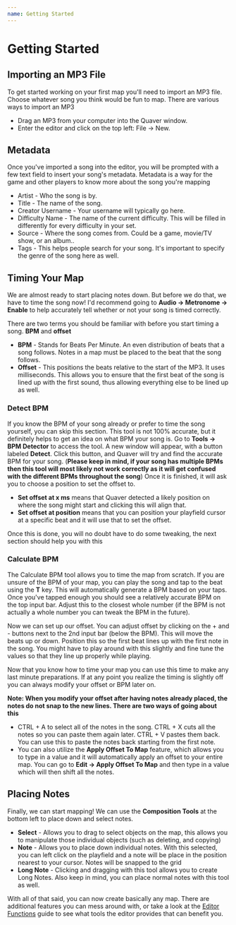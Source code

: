 ```yaml
---
name: Getting Started
---
```


# Getting Started

## Importing an MP3 File
To get started working on your first map you'll need to import an MP3 file. Choose whatever song you think would be fun to map.
There are various ways to import an MP3
- Drag an MP3 from your computer into the Quaver window.
- Enter the editor and click on the top left: File -> New.

## Metadata
Once you've imported a song into the editor, you will be prompted with a few text field to insert your song's metadata. Metadata is
a way for the game and other players to know more about the song you're mapping
- Artist - Who the song is by.
- Title - The name of the song.
- Creator Username - Your username will typically go here.
- Difficulty Name - The name of the current difficulty. This will be filled in differently for every difficulty in your set.
- Source - Where the song comes from. Could be a game, movie/TV show, or an album..
- Tags - This helps people search for your song. It's important to specify the genre of the song here as well.

## Timing Your Map
We are almost ready to start placing notes down. But before we do that, we have to time the song now! I'd recommend going to
**Audio -> Metronome -> Enable** to help accurately tell whether or not your song is timed correctly. 

There are two terms you should be familiar with before you start timing a song. **BPM** and **offset**
- **BPM** - Stands for Beats Per Minute. An even distribution of beats that a song follows. Notes in a map must be placed to the beat that the song follows.
- **Offset** -  This positions the beats relative to the start of the MP3. It uses milliseconds. This allows you to ensure that the first beat of the song
is lined up with the first sound, thus allowing everything else to be lined up as well.

### Detect BPM
If you know the BPM of your song already or prefer to time the song yourself, you can skip this section. This tool is not 100%
accurate, but it definitely helps to get an idea on what BPM your song is. Go to **Tools -> BPM Detector** to access the tool.
A new window will appear, with a button labeled **Detect**. Click this button, and Quaver will try and find the accurate BPM
for your song. (**Please keep in mind, if your song has multiple BPMs then this tool will most likely not work correctly as
it will get confused with the different BPMs throughout the song**) Once it is finished, it will ask you to choose a position
to set the offset to.
- **Set offset at x ms** means that Quaver detected a likely position on where the song might start and clicking this will align that.
- **Set offset at position** means that you can position your playfield cursor at a specific beat and it will use that to set the offset.

Once this is done, you will no doubt have to do some tweaking, the next section should help you with this

### Calculate BPM
The Calculate BPM tool allows you to time the map from scratch. If you are unsure of the BPM of your map, you can play the song and tap to the beat using the **T** key.
This will automatically generate a BPM based on your taps. Once you've tapped enough you should see a relatively accurate BPM on the top input bar. Adjust this to the 
closest whole number (if the BPM is not actually a whole number you can tweak the BPM in the future).

Now we can set up our offset. You can adjust offset by clicking on the + and - buttons next to the 2nd input bar (below the BPM). This will move the beats up or down. 
Position this so the first beat lines up with the first note in the song. You might have to play around with this slightly and fine tune the values so that they line up properly
while playing.

Now that you know how to time your map you can use this time to make any last minute preparations. If at any point you realize the timing is slightly off you can always modify
your offset or BPM later on.

**Note: When you modify your offset after having notes already placed, the notes do not snap to the new lines. There are two ways of going about this**
- CTRL + A to select all of the notes in the song. CTRL + X cuts all the notes so you can paste them again later. CTRL + V pastes them back. You can use this to paste
the notes back starting from the first note.
- You can also utilize the **Apply Offset To Map** feature, which allows you to type in a value and it will automatically apply an offset to your entire map. You can
go to **Edit -> Apply Offset To Map** and then type in a value which will then shift all the notes.

## Placing Notes
Finally, we can start mapping! We can use the **Composition Tools** at the bottom left to place down and select notes.
- **Select** - Allows you to drag to select objects on the map, this allows you to manipulate those individual objects (such as deleting, and copying)
- **Note** - Allows you to place down individual notes. With this selected, you can left click on the playfield and a note will be place in the position nearest to your cursor.
Notes will be snapped to the grid
- **Long Note** - Clicking and dragging with this tool allows you to create Long Notes. Also keep in mind, you can place normal notes with this tool as well.

With all of that said, you can now create basically any map. There are additional features you can mess around with, or take a look at the [Editor Functions](/docs/Editor/Editor_functions) guide to see what tools the editor provides that can benefit you.
